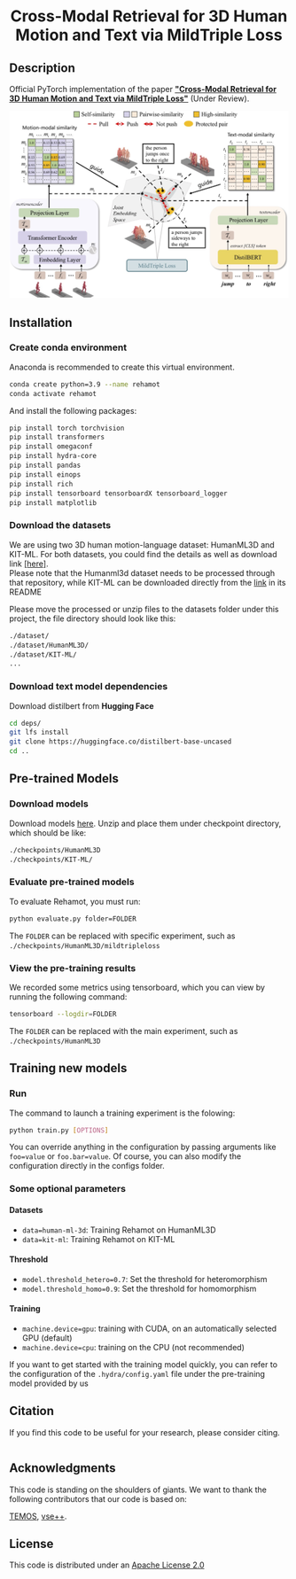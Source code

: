 <div align="center">

# Cross-Modal Retrieval for 3D Human Motion and Text via MildTriple Loss

</div>

## Description
Official PyTorch implementation of the paper [**"Cross-Modal Retrieval for 3D Human Motion and Text via MildTriple Loss"**](http://???) (Under Review).

![rehamot](rehamot.jpg)

## Installation

### Create conda environment

Anaconda is recommended to create this virtual environment.
```bash
conda create python=3.9 --name rehamot
conda activate rehamot
```

And install the following packages:
```bash
pip install torch torchvision
pip install transformers
pip install omegaconf
pip install hydra-core
pip install pandas
pip install einops
pip install rich
pip install tensorboard tensorboardX tensorboard_logger
pip install matplotlib
```

### Download the datasets

We are using two 3D human motion-language dataset: HumanML3D and KIT-ML. For both datasets, you could find the details as well as download link [[here]](https://github.com/EricGuo5513/HumanML3D).  
Please note that the Humanml3d dataset needs to be processed through that repository, while KIT-ML can be downloaded directly from the [link](https://drive.google.com/drive/folders/1MnixfyGfujSP-4t8w_2QvjtTVpEKr97t?usp=sharing) in its README

Please move the processed or unzip files to the datasets folder under this project, the file directory should look like this:
```bash
./dataset/
./dataset/HumanML3D/
./dataset/KIT-ML/
...
```

### Download text model dependencies

Download distilbert from __Hugging Face__

```bash
cd deps/
git lfs install
git clone https://huggingface.co/distilbert-base-uncased
cd ..
```

## Pre-trained Models

### Download models
Download models [here](http://). Unzip and place them under checkpoint directory, which should be like:
```bash
./checkpoints/HumanML3D
./checkpoints/KIT-ML/
```

### Evaluate pre-trained models
To evaluate Rehamot, you must run:
```bash
python evaluate.py folder=FOLDER
```
The ```FOLDER``` can be replaced with specific experiment, such as ```./checkpoints/HumanML3D/mildtripleloss```

### View the pre-training results
We recorded some metrics using tensorboard, which you can view by running the following command:
```bash
tensorboard --logdir=FOLDER
```
The ```FOLDER``` can be replaced with the main experiment, such as ```./checkpoints/HumanML3D```

## Training new models

### Run
The command to launch a training experiment is the folowing:
```bash
python train.py [OPTIONS]
```
You can override anything in the configuration by passing arguments like `foo=value` or `foo.bar=value`. Of course, you can also modify the configuration directly in the configs folder.


### Some optional parameters
#### Datasets
- ``data=human-ml-3d``: Training Rehamot on HumanML3D
- ``data=kit-ml``: Training Rehamot on KIT-ML

#### Threshold
- ``model.threshold_hetero=0.7``: Set the threshold for heteromorphism
- ``model.threshold_homo=0.9``: Set the threshold for homomorphism 

#### Training
- ``machine.device=gpu``: training with CUDA, on an automatically selected GPU (default)
- ``machine.device=cpu``: training on the CPU (not recommended)

If you want to get started with the training model quickly, you can refer to the configuration of the `.hydra/config.yaml` file under the pre-training model provided by us

## Citation
If you find this code to be useful for your research, please consider citing.
```
```

## Acknowledgments

This code is standing on the shoulders of giants. We want to thank the following contributors that our code is based on:

[TEMOS](https://github.com/Mathux/TEMOS), [vse++](https://github.com/fartashf/vsepp).

## License

This code is distributed under an [Apache License 2.0](http://www.apache.org/licenses/LICENSE-2.0)